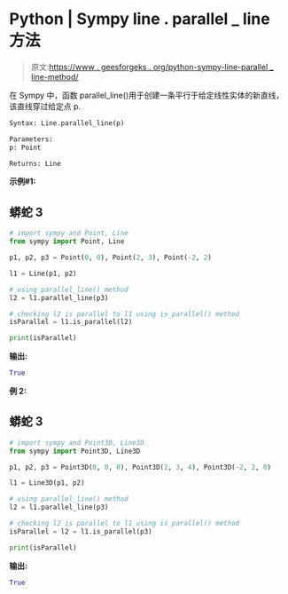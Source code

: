 # Python | Sympy line . parallel _ line 方法

> 原文:[https://www . geesforgeks . org/python-sympy-line-parallel _ line-method/](https://www.geeksforgeeks.org/python-sympy-line-parallel_line-method/)

在 Sympy 中，函数 parallel_line()用于创建一条平行于给定线性实体的新直线，该直线穿过给定点 p.

```py
Syntax: Line.parallel_line(p)

Parameters:
p: Point

Returns: Line
```

**示例#1:**

## 蟒蛇 3

```py
# import sympy and Point, Line
from sympy import Point, Line

p1, p2, p3 = Point(0, 0), Point(2, 3), Point(-2, 2)

l1 = Line(p1, p2)

# using parallel_line() method
l2 = l1.parallel_line(p3)

# checking l2 is parallel to l1 using is_parallel() method
isParallel = l1.is_parallel(l2)

print(isParallel)
```

**输出:**

```py
True
```

**例 2:**

## 蟒蛇 3

```py
# import sympy and Point3D, Line3D
from sympy import Point3D, Line3D

p1, p2, p3 = Point3D(0, 0, 0), Point3D(2, 3, 4), Point3D(-2, 2, 0)

l1 = Line3D(p1, p2)

# using parallel_line() method
l2 = l1.parallel_line(p3)

# checking l2 is parallel to l1 using is_parallel() method
isParallel = l2 = l1.is_parallel(p3)

print(isParallel)
```

**输出:**

```py
True 
```